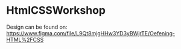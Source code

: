 # HtmlCSSWorkshop

Design can be found on: https://www.figma.com/file/L9Qt8mjgHHw3YD3yBWjrTE/Oefening-HTML%2FCSS
